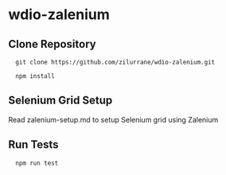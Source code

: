 # wdio-zalenium

## Clone Repository

```
  git clone https://github.com/zilurrane/wdio-zalenium.git
  
  npm install
```

## Selenium Grid Setup

Read zalenium-setup.md to setup Selenium grid using Zalenium

## Run Tests

```
  npm run test
```


